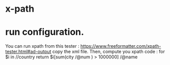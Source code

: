 # x-path

# run configuration.

You can run xpath from this tester :
https://www.freeformatter.com/xpath-tester.html#ad-output
copy the xml file.
Then, compute you xpath code :
for $i in //country return $i[sum(city /@num ) > 1000000] /@name
